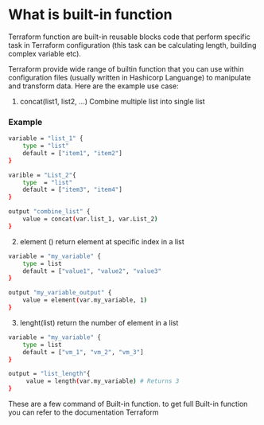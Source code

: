 # What is built-in function
Terraform function are built-in reusable blocks code that perform specific task in Terraform configuration (this task can be calculating length, building complex variable etc). 

Terraform provide wide range of builtin function that you can use within configuration files (usually written in Hashicorp Languange) to manipulate and transform data. Here are the example use case:

1. concat(list1, list2, ...) Combine multiple list into single list
### Example 
```bash
variable = "list_1" {
    type = "list"
    default = ["item1", "item2"]
}

varible = "List_2"{
    type  = "list"
    default = ["item3", "item4"]
}

output "combine_list" {
    value = concat(var.list_1, var.List_2)
}
```

2. element () return element at specific index in a list
```bash
variable = "my_variable" {
    type = list
    default = ["value1", "value2", "value3"
}

output "my_variable_output" {
    value = element(var.my_variable, 1)
}
```

3. lenght(list) return the number of element in a list
```bash
variable = "my_variable" {
    type = list
    default = ["vm_1", "vm_2", "vm_3"]
}

output = "list_length"{
     value = length(var.my_variable) # Returns 3
}
```

These are a few command of Built-in function. to get full Built-in function you can refer to the documentation Terraform